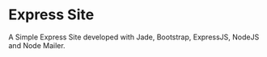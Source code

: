 # Express Site
A Simple Express Site developed with Jade, Bootstrap, ExpressJS, NodeJS and Node Mailer.
